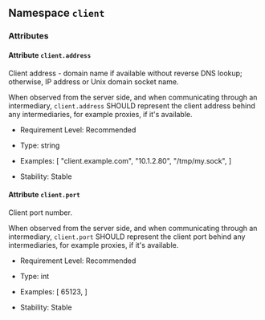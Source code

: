 ## Namespace `client`

### Attributes


#### Attribute `client.address`

Client address - domain name if available without reverse DNS lookup; otherwise, IP address or Unix domain socket name.


When observed from the server side, and when communicating through an intermediary, `client.address` SHOULD represent the client address behind any intermediaries,  for example proxies, if it's available.

- Requirement Level: Recommended
  
- Type: string
- Examples: [
    "client.example.com",
    "10.1.2.80",
    "/tmp/my.sock",
]
  
- Stability: Stable
  
  
#### Attribute `client.port`

Client port number.


When observed from the server side, and when communicating through an intermediary, `client.port` SHOULD represent the client port behind any intermediaries,  for example proxies, if it's available.

- Requirement Level: Recommended
  
- Type: int
- Examples: [
    65123,
]
  
- Stability: Stable
  
  